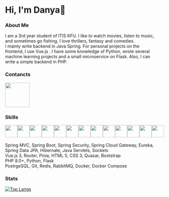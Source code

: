 # Hi, I'm Danya👋

### About Me

I am a 3rd year student of ITIS KFU.  I like to watch movies, listen to music, and sometimes go fishing. I love thrillers, fantasy and comedies. 
<br/>
I mainly write backend in Java Spring. For personal projects on the frontend, I use Vue.js . I have some knowledge of Python, wrote several machine learning projects and a small microservice on Flask. Also, I can write a simple backend in PHP.
<br/>

### Contancts

<div style="display:flex">
  <div style="width: 100px">
    <a href="https://t.me/Kasimov_Danil">
      <img width="80px" src="https://img.shields.io/badge/Telegram-2CA5E0?style=for-the-badge&logo=telegram&logoColor=white" />
    </a>
  </div>
</div>

### Skills

<div style="display: flex">
  <img width="40px" src="https://user-images.githubusercontent.com/25181517/117201156-9a724800-adec-11eb-9a9d-3cd0f67da4bc.png" /> 
  <img width="40px" src="https://user-images.githubusercontent.com/25181517/117201470-f6d56780-adec-11eb-8f7c-e70e376cfd07.png" /> 
  <img width="40px" src="https://user-images.githubusercontent.com/25181517/183891303-41f257f8-6b3d-487c-aa56-c497b880d0fb.png" /> 
  <img width="40px" src="https://user-images.githubusercontent.com/25181517/117207493-49665200-adf4-11eb-808e-a9c0fcc2a0a0.png" /> 
  <img width="40px" src="https://user-images.githubusercontent.com/25181517/186711335-a3729606-5a78-4496-9a36-06efcc74f800.png" /> 
  <img width="40px" src="https://user-images.githubusercontent.com/25181517/117447155-6a868a00-af3d-11eb-9cfe-245df15c9f3f.png" /> 
  <img width="40px" src="https://user-images.githubusercontent.com/25181517/117448124-a2da9800-af3e-11eb-85d2-bd1b69b65603.png" /> 
  <img width="40px" src="https://user-images.githubusercontent.com/25181517/117208740-bfb78400-adf5-11eb-97bb-09072b6bedfc.png" /> 
  <img width="40px" src="https://user-images.githubusercontent.com/25181517/182884894-d3fa6ee0-f2b4-4960-9961-64740f533f2a.png" /> 
  <img width="40px" src="https://user-images.githubusercontent.com/25181517/117207330-263ba280-adf4-11eb-9b97-0ac5b40bc3be.png" /> 
  <img width="40px" src="https://github.com/marwin1991/profile-technology-icons/assets/136815194/50342602-8025-4030-b492-550f2eaa4073" /> 
  <img width="40px" src="https://user-images.githubusercontent.com/25181517/183423507-c056a6f9-1ba8-4312-a350-19bcbc5a8697.png" /> 
  <img width="40px" src="https://user-images.githubusercontent.com/25181517/183570228-6a040b9f-3ddf-47a2-a201-743121dac664.png" /> 
</div>
<br/>
Spring MVC, Spring Boot, Spring Security, Spring Cloud Gateway, Eureka, Spring Data JPA, Hibernate, Java Servlets, Sockets
<br/>
Vue.js 3, Router, Pinia, HTML 5, CSS 3, Quasar, Bootstrap
<br/>
PHP 8.0+, Python, Flask
<br/>
PostrgeSQL, Git, Redis, RabbitMQ, Docker, Docker Compose

### Stats

[![Top Langs](https://github-readme-stats.vercel.app/api/top-langs/?username=DanyaKasimov&layout=compact)](https://github.com/DanyaKasimov/github-readme-stats)
